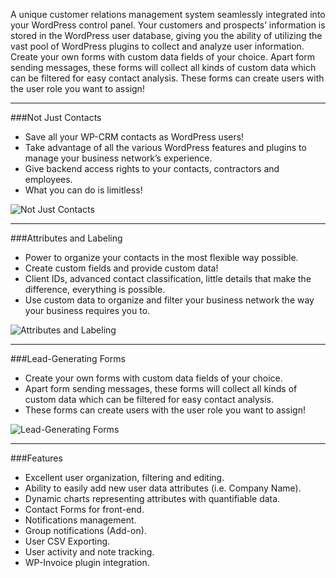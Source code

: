 A unique customer relations management system seamlessly integrated into your WordPress control panel. Your customers and prospects’ information is stored in the WordPress user database, giving you the ability of utilizing the vast pool of WordPress plugins to collect and analyze user information. Create your own forms with custom data fields of your choice. Apart form sending messages, these forms will collect all kinds of custom data which can be filtered for easy contact analysis. These forms can create users with the user role you want to assign!
____

###Not Just Contacts

* Save all your WP-CRM contacts as WordPress users!
* Take advantage of all the various WordPress features and plugins
to manage your business network’s experience.
* Give backend access rights to your contacts, 
contractors and employees.
* What you can do is limitless!

<img src="https://storage.googleapis.com/media.usabilitydynamics.com/2011/01/contactsdb-250x187.png" alt="Not Just Contacts"/>

____

###Attributes and Labeling

* Power to organize your contacts in the most flexible way possible.
* Create custom fields and provide custom data!
* Client IDs, advanced contact classification, little details that make the difference, everything is possible.
* Use custom data to organize and filter your business network the way your business requires you to.
<img src="https://storage.googleapis.com/media.usabilitydynamics.com/Screen-Shot-2012-02-10-at-2.35.51-PM-e1330706406930-250x187.png" alt="Attributes and Labeling"/>

____
###Lead-Generating Forms

* Create your own forms with custom data fields of your choice.
* Apart form sending messages, these forms will collect all kinds of custom data which can be filtered for easy contact analysis.
* These forms can create users with the user role you want to assign!

<img src="https://storage.googleapis.com/media.usabilitydynamics.com/Screen-Shot-2012-02-10-at-5.24.27-PM-e1330706636189-250x187.png" alt="Lead-Generating Forms"/>

___

###Features

* Excellent user organization, filtering and editing.
* Ability to easily add new user data attributes (i.e. Company Name).
* Dynamic charts representing attributes with quantifiable data.
* Contact Forms for front-end.
* Notifications management.
* Group notifications (Add-on).
* User CSV Exporting.
* User activity and note tracking.
* WP-Invoice plugin integration.
